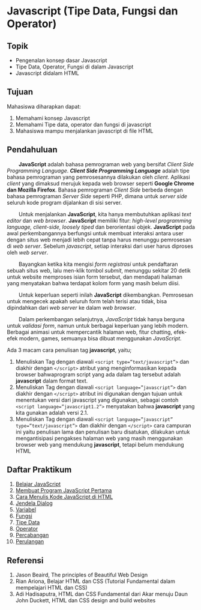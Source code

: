 # Javascript (Tipe Data, Fungsi dan Operator)

## Topik

- Pengenalan konsep dasar Javascript
- Tipe Data, Operator, Fungsi di dalam Javascript
- Javascript didalam HTML

## Tujuan

Mahasiswa diharapkan dapat:

1. Memahami konsep Javascript
2. Memahami Tipe data, operator dan fungsi di javascript
3. Mahasiswa mampu menjalankan javascript di file HTML

## Pendahuluan

&nbsp;&nbsp;&nbsp;&nbsp;&nbsp;&nbsp;&nbsp;&nbsp;**JavaScript** adalah bahasa pemrograman web yang bersifat _Client Side Programming Language_. **_Client Side Programming Language_** adalah tipe bahasa pemrograman yang pemrosesannya dilakukan oleh _client_. Aplikasi _client_ yang dimaksud merujuk kepada web browser seperti **Google Chrome dan Mozilla Firefox**. Bahasa pemrograman _Client Side_ berbeda dengan bahasa pemrograman _Server Side_ seperti PHP, dimana untuk _server side_ seluruh kode program dijalankan di sisi server.

&nbsp;&nbsp;&nbsp;&nbsp;&nbsp;&nbsp;&nbsp;&nbsp;Untuk menjalankan **JavaScript**, kita hanya membutuhkan aplikasi _text editor_ dan _web browser_. **JavaScript** memiliki fitur: _high-level programming language, client-side, loosely tiped_ dan berorientasi objek. **JavaScript** pada awal perkembangannya berfungsi untuk membuat interaksi antara user dengan situs web menjadi lebih cepat tanpa harus menunggu pemrosesan di _web server_. Sebelum _javascript_, setiap interaksi dari user harus diproses oleh _web server_.

&nbsp;&nbsp;&nbsp;&nbsp;&nbsp;&nbsp;&nbsp;&nbsp;Bayangkan ketika kita mengisi _form registrasi_ untuk pendaftaran sebuah situs web, lalu men-klik tombol _submit_, menunggu sekitar 20 detik untuk website memproses isian form tersebut, dan mendapati halaman yang menyatakan bahwa terdapat kolom form yang masih belum diisi.

&nbsp;&nbsp;&nbsp;&nbsp;&nbsp;&nbsp;&nbsp;&nbsp;Untuk keperluan seperti inilah **JavaScript** dikembangkan. Pemrosesan untuk mengecek apakah seluruh form telah terisi atau tidak, bisa dipindahkan dari _web server_ ke dalam _web browser_.

&nbsp;&nbsp;&nbsp;&nbsp;&nbsp;&nbsp;&nbsp;&nbsp;Dalam perkembangan selanjutnya, _JavaScript_ tidak hanya berguna untuk _validasi form_, namun untuk berbagai keperluan yang lebih modern. Berbagai animasi untuk mempercantik halaman web, fitur chatting, efek-efek modern, games, semuanya bisa dibuat menggunakan _JavaScript_.

Ada 3 macam cara penulisan tag **javascript**, yaitu;

1. Menuliskan Tag dengan diawali `<script type=”text/javascript”>` dan diakhir dengan `</script>` atribut yang menginformasikan kepada browser bahwaprogram script yang ada dalam tag tersebut adalah **javascript** dalam format text.
2. Menuliskan Tag dengan diawali `<script language=”javascript”>` dan diakhir dengan `</script>` atribut ini digunakan dengan tujuan untuk menentukan versi dari javascript yang digunakan, sebagai contoh `<script language=”javascript1.2”>` menyatakan bahwa **javascript** yang kita gunakan adalah versi 2.1.
3. Menuliskan Tag dengan diawali `<script language=”javascript” type=”text/javascript”>` dan diakhir dengan `</script>` cara campuran ini yaitu penulisan lama dan penulisan baru disatukan, dilakukan untuk mengantisipasi pengakses halaman web yang masih menggunakan browser web yang mendukung **javascript**, tetapi belum mendukung HTML

## Daftar Praktikum

1. [Belajar JavaScript](/js/praktikum1/)
2. [Membuat Program JavaScript Pertama](/js/praktikum2/)
3. [Cara Menulis Kode JavaScript di HTML]()
4. [Jendela Dialog]()
5. [Variabel]()
6. [Fungsi]()
7. [Tipe Data]()
8. [Operator]()
9. [Percabangan]()
10. [Perulangan]()

## Referensi

1. Jason Beaird, The principles of Beautiful Web Design
2. Rian Ariona, Belajar HTML dan CSS (Tutorial Fundamental dalam mempelajari HTML dan CSS)
3. Adi Hadisaputra, HTML dan CSS Fundamental dari Akar menuju Daun John Duckett, HTML dan CSS design and build websites
